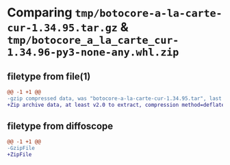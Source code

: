 # Comparing `tmp/botocore-a-la-carte-cur-1.34.95.tar.gz` & `tmp/botocore_a_la_carte_cur-1.34.96-py3-none-any.whl.zip`

## filetype from file(1)

```diff
@@ -1 +1 @@
-gzip compressed data, was "botocore-a-la-carte-cur-1.34.95.tar", last modified: Wed May  1 01:06:17 2024, max compression
+Zip archive data, at least v2.0 to extract, compression method=deflate
```

## filetype from diffoscope

```diff
@@ -1 +1 @@
-GzipFile
+ZipFile
```

